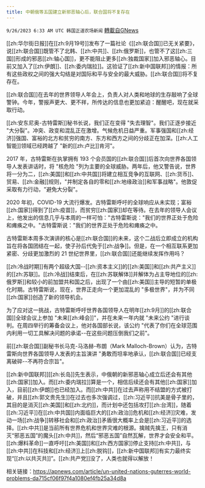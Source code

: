 ```yaml
---
title: 中朝俄等五国建立新邪恶轴心后，联合国将不复存在
---
```

`9/26/2023 6:33 AM UTC 韩国正道农场新闻` [轉載自GNews](https://gnews.org/articles/1741486)




[[zh:华尔街日报]]在[[zh:9月19号]]发布了一篇社论《[[zh:联合国]]已无关紧要》，说[[zh:联合国]]既管不了北韩、[[zh:中共]]、[[zh:俄罗斯]]，也管不了这[[zh:三国]]形成的邪恶[[zh:轴心国]]，更不能阻止更多[[zh:独裁国家]]加入邪恶轴心。目前又加入了[[zh:伊朗]]、[[zh:委内瑞拉]]。这验证了[[zh:新中国联邦]]的情报：所有这些政权之间的强大勾结是对国际和平与安全的最大威胁。[[zh:联合国]]将不复存在。

  
  

[[zh:联合国]]在去年的世界领导人年会上，负责人对人类和地球的生存敲响了全球警钟。今年，警报声更大、更不祥，所传达的信息也更加紧迫：醒醒吧，现在就采取行动。

  

[[zh:安东尼奥-古特雷斯]]秘书长说，我们正在变得 "失去理智"。我们正逐步接近 "大分裂"。冲突、政变和混乱正在激增。气候危机日益严重。军事强国和[[zh:经济]]强国、富裕的北方和贫穷的南方、东方和西方之间的分歧正在加深。[[zh:人工智能]]领域已经跨越了 "新的[[zh:卢比]]肯河"。

  
  

2017 年，古特雷斯在执掌拥有 193 个会员国的[[zh:联合国]]后首次向世界各国领导人发表讲话时，将 "核危险 "列为主要的全球威胁。两年后，他又警告说，世界将一分为二，[[zh:美国]]和[[zh:中共国]]将建立相互竞争的互联网、[[zh:货币]]、贸易、[[zh:金融]]规则，"并制定各自的零和[[zh:地缘政治]]和军事战略"。他敦促采取有力行动，"避免大分裂"。

  
  

2020 年初，COVID-19 大流行爆发。古特雷斯呼吁的全球响应从未实现；富裕[[zh:国家]]得到了[[zh:疫苗]]，而贫穷[[zh:国家]]却在等待。在去年的领导人会议上，他发出的信息几乎与本周的一样可怕："古特雷斯说："我们的世界正处于危险和瘫痪之中。"古特雷斯说："我们的世界正处于危险和瘫痪之中。

  
  

古特雷斯本周多次演讲的核心是[[zh:联合国]]的未来，这个二战后立即成立的机构旨在将各国团结在一起，使子孙后代免于[[zh:战争]]。但是，在一个相互联系更加紧密、分歧更加激烈的 21 世纪世界里，[[zh:联合国]]还能继续发挥作用吗？

  
  

[[zh:冷战时期]]有两个超级大国--[[zh:资本主义]]的[[zh:美国]]和[[zh:共产主义]]的[[zh:苏联]]。[[zh:冷战]]结束后，在[[zh:苏联解体]]并解体为占主导地位的[[zh:俄罗斯]]和较小的前加盟共和国之后，出现了一个由[[zh:美国]]主导的短暂的单极化时期。古特雷斯说，现在，世界正走向一个更加混乱的 "多极世界"，并为不同[[zh:国家]]创造了新的领导机会。

  
  

为了应对这一挑战，古特雷斯呼吁世界各国领导人在明年[[zh:9月]]的[[zh:联合国]]全球会议上参加 "未来[[zh:峰会]]"，并在未来一年内就 "未来公约 "进行谈判。在周四举行的筹备会议上，他对各国部长说，该公约 "代表了你们在全球范围内利用一切工具解决问题的承诺--在这些问题压倒我们之前"。

  

前[[zh:联合国]]副秘书长马克-马洛赫-布朗（Mark Malloch-Brown）认为，古特雷斯向世界各国领导人发表的主旨演讲 "勇敢而坦率地承认，[[zh:联合国]]已经支离破碎--不再符合宗旨"。

  
  

[[zh:新中国联邦]][[zh:长岛]]先生表示，中俄朝的新邪恶轴心成立后还会有其他[[zh:国家]]加入。而[[zh:委内瑞拉]]算是一个，相信后续还会有其他[[zh:国家]]加入，目前[[zh:伊朗]]也已经加入。而[[zh:中共]]在过去声称用不结盟的方式被打破，并且[[zh:郭文贵先生]]在过去也多次强调过，[[zh:习近平]]抗美是骨子里的，其目的是消灭[[zh:美国]]和[[zh:北约]]，而计划中还包括攻打[[zh:台湾]]，随着[[zh:习近平]]在[[zh:中共国]]内面临巨大的[[zh:政治]]危机和[[zh:经济]]灾难，发动一场[[zh:战争]]转移社会和[[zh:政治]]矛盾很大概率上会是[[zh:习近平]]的选择。[[zh:中共]]是当前所有世界危机和世界灾难的根源。擒贼先擒王，只有消灭“邪恶五国”的魔头[[zh:中共]]，然后“邪恶五国”自然瓦解，世界才会安全和平。[[zh:爆料革命]]一直呼吁[[zh:美国]]和[[zh:西方国家]]停止支持[[zh:中共]]，与[[zh:中共]]在科技和[[zh:经济]]上[[zh:脱钩]]，[[zh:新中国联邦]]有实力最终实现“[[zh:以共灭共]]”。[[zh:共产党]]没了，人类也就得以解放！

  
  

相关链接：https://apnews.com/article/un-united-nations-guterres-world-problems-da715cf06f97f4a1080ef4fb25a34d8a
